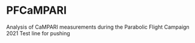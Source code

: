 # PFCaMPARI
Analysis of CaMPARI measurements during the Parabolic Flight Campaign 2021
Test line for pushing
